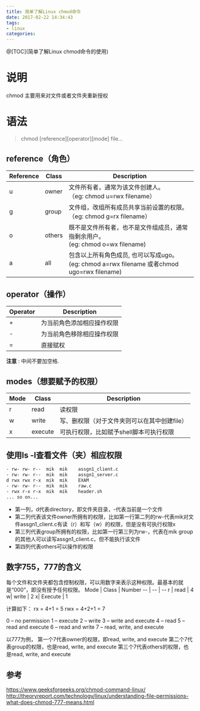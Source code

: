 ```yaml
---
title: 简单了解Linux chmod命令
date: 2017-02-22 14:34:43
tags:
- linux
categories:
---
```


@[TOC](简单了解Linux chmod命令的使用)

# 说明
chmod 主要用来对文件或者文件夹重新授权
# 语法
> chmod [reference][operator][mode] file... 

##  reference（角色）
Reference |  Class  |   Description
----| ----------| -----
u   | owner |  文件所有者，通常为该文件创建人。<br>（eg: chmod u=rwx filename）
g   | group  |  文件组，改组所有成员共享当前设置的权限。<br>（eg: chmod g=rx filename）
o   | others |  既不是文件所有者，也不是文件组成员，通常指剩余用户。<br>(eg: chmod o=wx filename)
a  |        all |   包含以上所有角色成员, 也可以写成ugo。<br>(eg: chmod a=rwx filename 或者chmod ugo=rwx filename)

## operator（操作）
Operator | Description
--- | ---
+    |     为当前角色添加相应操作权限
-     |    为当前角色移除相应操作权限
=     |    直接赋权
**注意** : 中间不要加空格.

## modes（想要赋予的权限）
Mode | Class | Description
--- | --- | ---
r   |  read  | 读权限
w  |  write  | 写、删权限（对于文件夹则可以在其中创建file）
x   |  execute  | 可执行权限，比如赋予shell脚本可执行权限

## 使用ls -l查看文件（夹）相应权限
```bash
- rw- rw- r--  mik  mik    assgn1_client.c
- rw- rw- r--  mik  mik    assgn1_server.c
d rwx rwx r-x  mik  mik    EXAM
- rw- rw- r--  mik  mik    raw.c
- rwx r-x r-x  mik  mik    header.sh
... so on...
```
- 第一列，d代表directory，即文件夹目录，-代表当前是一个文件
- 第二列代表该文件owner所拥有的权限，比如第一行第二列的rw-代表mik对文件assgn1_client.c有读（r）和写（w）的权限，但是没有可执行权限x
- 第三列代表group所拥有的权限，比如第一行第三列为rw-，代表在mik group的其他人可以读写assgn1_client.c，但不能执行该文件
- 第四列代表others可以操作的权限
## 数字755，777的含义
每个文件和文件夹都包含控制权限，可以用数字来表示这种权限。最基本的就是“000”，即没有授予任何权限。 
Mode | Class | Number
-- | -- | --
r | read | 4
w| write | 2
x| Execute | 1

计算如下：
rx = 4+1 = 5
rwx = 4+2+1 = 7

0 – no permission
1 – execute
2 – write
3 – write and execute
4 – read
5 – read and execute
6 – read and write
7 – read, write, and execute

以777为例，
第一个7代表owner的权限，即read, write, and execute
第二个7代表group的权限，也是read, write, and execute
第三个7代表others的权限，也是read, write, and execute

## 参考
https://www.geeksforgeeks.org/chmod-command-linux/
http://theoryreport.com/technology/linux/understanding-file-permissions-what-does-chmod-777-means.html
